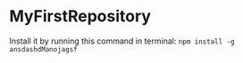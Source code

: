 # MyFirstRepository
Install it by running this command in terminal: `npm install -g ansdashdManojagsf`
